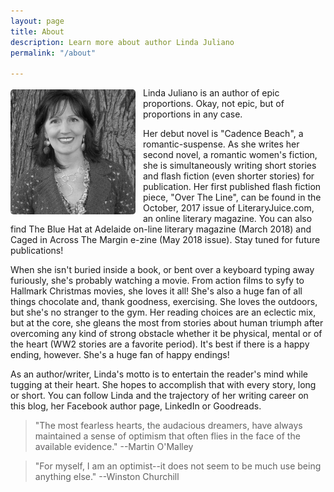 ```yaml
---
layout: page
title: About
description: Learn more about author Linda Juliano
permalink: "/about"

---
```

<img src="/assets/linda.jpg" height="200" width="200" alt="Picture of Linda Juliano" style="float: left; margin: 3px 12px 3px 0px; border-radius: 5px;">
Linda Juliano is an author of epic proportions.
Okay, not epic, but of proportions in any case.

Her debut novel is "Cadence Beach", a romantic-suspense.
As she writes her second novel, a romantic women's fiction, she is simultaneously writing short stories and flash fiction
(even shorter stories) for publication. Her first published flash fiction piece, "Over The Line",
can be found in the October, 2017 issue of LiteraryJuice.com, an online literary magazine.
You can also find The Blue Hat at Adelaide on-line literary magazine (March 2018) and Caged in Across The Margin e-zine
(May 2018 issue). Stay tuned for future publications!

When she isn't buried inside a book, or bent over a keyboard typing away furiously, she's probably watching a movie. From action films to syfy to Hallmark Christmas movies, she loves it all! She's also a huge fan of all things chocolate and, thank goodness, exercising. She loves the outdoors, but she's no stranger to the gym. Her reading choices are an eclectic mix, but at the core, she gleans the most from stories about human triumph after overcoming any kind of strong obstacle whether it be physical, mental or of the heart (WW2 stories are a favorite period). It's best if there is a happy ending, however. She's a huge fan of happy endings!

As an author/writer, Linda's motto is to entertain the reader's mind while tugging at their heart. She hopes to accomplish
that with every story, long or short. You can follow Linda and the trajectory of her writing career on this blog, her
Facebook author page, LinkedIn or Goodreads.

> "The most fearless hearts, the audacious dreamers, have always maintained a
> sense of optimism that often flies in the face of the available evidence." --Martin O'Malley

> "For myself, I am an optimist--it
> does not seem to be much use being anything else." --Winston Churchill